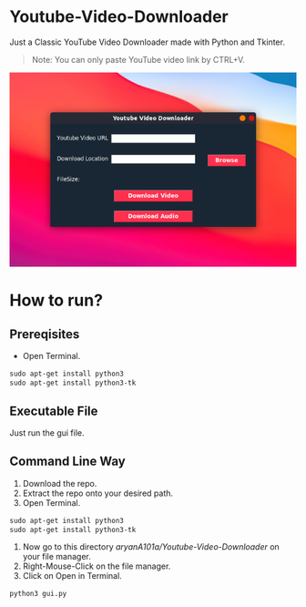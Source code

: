 # Youtube-Video-Downloader
Just a Classic YouTube Video Downloader made with Python and Tkinter.

> Note: You can only paste YouTube video link by CTRL+V.

![Appwrite Playground](preview.png)

# How to run?
## Prereqisites
* Open Terminal.
```
sudo apt-get install python3
sudo apt-get install python3-tk
```

## Executable File
Just run the gui file.

## Command Line Way
1. Download the repo.
1. Extract the repo onto your desired path.
1. Open Terminal.
```
sudo apt-get install python3
sudo apt-get install python3-tk
```
1. Now go to this directory  *aryanA101a/Youtube-Video-Downloader* on your file manager.
1. Right-Mouse-Click on the file manager.
1. Click on Open in Terminal.
```
python3 gui.py
```

